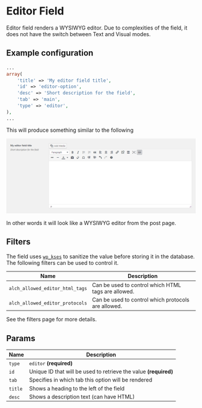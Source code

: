 # Editor Field

Editor field renders a WYSIWYG editor. Due to complexities of the field, it does not have the switch between Text and Visual modes.
 
## Example configuration

```php
...
array(
    'title' => 'My editor field title',
    'id' => 'editor-option',
    'desc' => 'Short description for the field',
    'tab' => 'main',
    'type' => 'editor',
),
...
```

This will produce something similar to the following

![](../assets/editor.png)

In other words it will look like a WYSIWYG editor from the post page.

## Filters

The field uses [`wp_kses`](https://developer.wordpress.org/reference/functions/wp_kses/) to sanitize the value before storing it in the database. The following filters can be used to control it.

| Name | Description |
| --- | --- |
| `alch_allowed_editor_html_tags` | Can be used to control which HTML tags are allowed.
| `alch_allowed_editor_protocols` | Can be used to control which protocols are allowed.

See the filters page for more details.

## Params

| Name | Description |
| --- | --- |
| `type` | `editor` **(required)**
| `id` | Unique ID that will be used to retrieve the value **(required)**
| `tab` | Specifies in which tab this option will be rendered
| `title` | Shows a heading to the left of the field
| `desc` | Shows a description text (can have HTML)